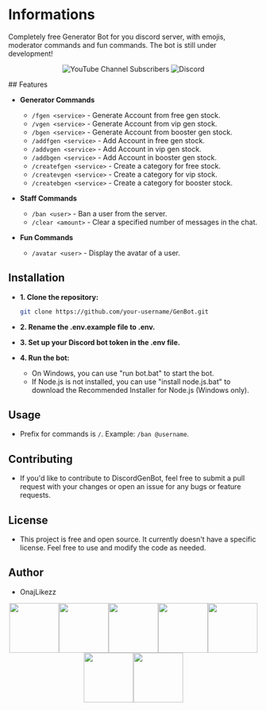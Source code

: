 # Informations
<p>Completely free Generator Bot for you discord server, with emojis, moderator commands and fun commands. The bot is still under development!</p>
<p align="center">
  <img alt="YouTube Channel Subscribers" src="https://img.shields.io/youtube/channel/subscribers/UCPGq5aI894K7cr0xvu0vJZQ?logo=YouTube&logoColor=red&style=flat-square">
  <img alt="Discord" src="https://img.shields.io/discord/1196052745979957278?logo=discord&style=flat-square">
</p>
## Features

- **Generator Commands**
  - `/fgen <service>` - Generate Account from free gen stock.
  - `/vgen <service>` - Generate Account from vip gen stock.
  - `/bgen <service>` - Generate Account from booster gen stock.
  - `/addfgen <service>` - Add Account in free gen stock.
  - `/addvgen <service>` - Add Account in vip gen stock.
  - `/addbgen <service>` - Add Account in booster gen stock.
  - `/createfgen <service>` - Create a category for free stock.
  - `/createvgen <service>` - Create a category for vip stock.
  - `/createbgen <service>` - Create a category for booster stock.

- **Staff Commands**
  - `/ban <user>` - Ban a user from the server.
  - `/clear <amount>` - Clear a specified number of messages in the chat.

- **Fun Commands**
  - `/avatar <user>` - Display the avatar of a user.


## Installation

- **1. Clone the repository:**

   ```bash
   git clone https://github.com/your-username/GenBot.git
   
- **2. Rename the .env.example file to .env.**
- **3. Set up your Discord bot token in the .env file.**
- **4. Run the bot:**
  - On Windows, you can use "run bot.bat" to start the bot.
  - If Node.js is not installed, you can use "install node.js.bat" to download the Recommended Installer for Node.js (Windows only).

## Usage
 - Prefix for commands is `/`. Example: `/ban @username`.

## Contributing
 - If you'd like to contribute to DiscordGenBot, feel free to submit a pull request with your changes or open an issue for any bugs or feature requests.

## License
 - This project is free and open source. It currently doesn't have a specific license. Feel free to use and modify the code as needed.

## Author
 - OnajLikezz

<p align="center">
  <img src="https://media3.giphy.com/media/ln7z2eWriiQAllfVcn/200w.webp" width="100"><img src="https://i.giphy.com/media/LMt9638dO8dftAjtco/200.webp" width="100"><img src="https://i.giphy.com/media/eNAsjO55tPbgaor7ma/200w.webp" width="100"><img src="https://i.giphy.com/media/VgGthkhUvGgOit7Y9i/200.webp" width="100"><img src="https://media3.giphy.com/media/kdFc8fubgS31b8DsVu/giphy.webp" width="100"><img src="https://i.giphy.com/media/KzJkzjggfGN5Py6nkT/200.webp" width="100"><img src="https://i.giphy.com/media/IdyAQJVN2kVPNUrojM/200.webp" width="100">
</p> 
